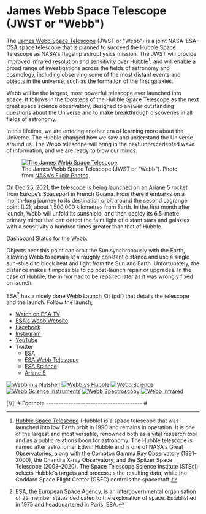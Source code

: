 # James Webb Space Telescope (JWST or "Webb")

The [James Webb Space Telescope](https://en.wikipedia.org/wiki/James_Webb_Space_Telescope) (JWST or "Webb") is a joint NASA–ESA–CSA space telescope that is planned to succeed the Hubble Space Telescope as NASA's flagship astrophysics mission. The JWST will provide improved infrared resolution and sensitivity over Hubble[^Hubble], and will enable a broad range of investigations across the fields of astronomy and cosmology, including observing some of the most distant events and objects in the universe, such as the formation of the first galaxies.

Webb will be the largest, most powerful telescope ever launched into space. It follows in the footsteps of the Hubble Space Telescope as the next great space science observatory, designed to answer outstanding questions about the Universe and to make breakthrough discoveries in all fields of astronomy.

In this lifetime, we are entering another era of learning more about the Universe. The Hubble changed how we saw and understand the Universe around us. The Webb telescope will bring in the next unprecedented wave of information, and we are ready to blow our minds.

<figure class="content-large">
  <a href="https://www.flickr.com/photos/nasawebbtelescope/"><img src="https://cdn.oinam.com/img/science/webb-rendering-03.webp" alt="The James Webb Space Telescope" loading="lazy"></a>
  <figcaption>
    The James Webb Space Telescope (JWST or "Webb"). Photo from <a href="https://www.flickr.com/photos/nasawebbtelescope/">NASA's Flickr Photos</a>.
  </figcaption>
</figure>

On Dec 25, 2021, the telescope is being launched on an Ariane 5 rocket from Europe’s Spaceport in French Guiana. From there it embarks on a month-long journey to its destination orbit around the second Lagrange point (L2), about 1,500,000 kilometres from Earth. In the first month after launch, Webb will unfold its sunshield, and then deploy its 6.5-metre primary mirror that can detect the faint light of distant stars and galaxies with a sensitivity a hundred times greater than that of Hubble.

[Dashboard Status for the Webb](https://jwst.nasa.gov/content/webbLaunch/whereIsWebb.html).

Objects near this point can orbit the Sun synchronously with the Earth, allowing Webb to remain at a roughly constant distance and use a single sun-shield to block heat and light from the Sun and Earth. Unfortunately, the distance makes it impossible to do post-launch repair or upgrades. In the case of Hubble, the mirror had to be repaired later as it was wrongly fixed on launch.

ESA[^ESA] has a nicely done [Webb Launch Kit](https://esamultimedia.esa.int/docs/science/Webb-LaunchKit_EN.pdf) (pdf) that details the telescope and the launch. Follow the launch;

- [Watch on ESA TV](https://www.esa.int/ESA_Multimedia/ESA_Web_TV)
- [ESA's Webb Website](https://www.esa.int/Science_Exploration/Space_Science/Webb)
- [Facebook](https://www.facebook.com/EuropeanSpaceAgency/)
- [Instagram](https://www.instagram.com/europeanspaceagency/)
- [YouTube](https://www.youtube.com/c/EuropeanSpaceAgency)
- Twitter
  + [ESA](https://twitter.com/esa)
  + [ESA Webb Telescope](https://twitter.com/esa_webb)
  + [ESA Science](https://twitter.com/esascience)
  + [Ariane 5](https://twitter.com/ariane5)
  
<div class="gallery content-large">
  <a href="https://cdn.oinam.com/img/science/webb-in-a-nutshell-original.jpg"><img src="https://cdn.oinam.com/img/science/webb-in-a-nutshell.webp" title="Webb in a Nutshell" loading="lazy"></a>
  <a href="https://cdn.oinam.com/img/science/webb-vs-hubble-original.jpg"><img src="https://cdn.oinam.com/img/science/webb-vs-hubble.webp" title="Webb vs Hubble" loading="lazy"></a>
  <a href="https://cdn.oinam.com/img/science/webb-science-original.jpg"><img src="https://cdn.oinam.com/img/science/webb-science.webp" title="Webb Science" loading="lazy"></a>
  <a href="https://cdn.oinam.com/img/science/webb-science-instruments-original.jpg"><img src="https://cdn.oinam.com/img/science/webb-science-instruments.webp" title="Webb Science Instruments" loading="lazy"></a>
  <a href="https://cdn.oinam.com/img/science/webb-spectroscopy-original.jpg"><img src="https://cdn.oinam.com/img/science/webb-spectroscopy.webp" title="Webb Spectroscopy" loading="lazy"></a>
  <a href="https://cdn.oinam.com/img/science/webb-study-the-universe-in-infrared-original.jpg"><img src="https://cdn.oinam.com/img/science/webb-study-the-universe-in-infrared.webp" title="Webb Infrared" loading="lazy"></a>
</div>

[//]: # Footnote --------------------------------------- #

[^Hubble]: [Hubble Space Telescope](https://en.wikipedia.org/wiki/Hubble_Space_Telescope) (Hubble) is a space telescope that was launched into low Earth orbit in 1990 and remains in operation. It is one of the largest and most versatile, renowned both as a vital research tool and as a public relations boon for astronomy. The Hubble telescope is named after astronomer Edwin Hubble and is one of NASA's Great Observatories, along with the Compton Gamma Ray Observatory (1991–2000), the Chandra X-ray Observatory, and the Spitzer Space Telescope (2003–2020). The Space Telescope Science Institute (STScI) selects Hubble's targets and processes the resulting data, while the Goddard Space Flight Center (GSFC) controls the spacecraft.

[^ESA]: [ESA](https://www.esa.int/), the European Space Agency, is an intergovernmental organisation of 22 member states dedicated to the exploration of space. Established in 1975 and headquartered in Paris, ESA.
